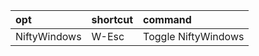 | opt          | shortcut | command             |
| :-           | :-       | :-                  |
| NiftyWindows | W-Esc    | Toggle NiftyWindows |